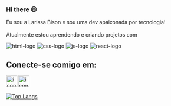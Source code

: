 ### Hi there 😄

Eu sou a Larissa Bison e sou uma dev apaixonada por tecnologia!
<br><br>
Atualmente estou aprendendo e criando projetos com 
<br>

 <img src="https://img.shields.io/badge/HTML5-E34F26?style=for-the-badge&logo=html5&logoColor=white" alt="html-logo"/>
 <img src="https://img.shields.io/badge/CSS3-1572B6?style=for-the-badge&logo=css3&logoColor=white" alt="css-logo"/>
 <img src="https://img.shields.io/badge/JavaScript-323330?style=for-the-badge&logo=javascript&logoColor=F7DF1E" alt="js-logo"/>
 <img src="https://img.shields.io/badge/React-20232A?style=for-the-badge&logo=react&logoColor=61DAFB" alt="react-logo"/>
 
<br>

## Conecte-se comigo em:

<p> 
 <a href="https://www.linkedin.com/in/larissa-bison-b744177a/">
 <img align="left" alt="icone do linkedin" width="30px" src="https://cdn.icon-icons.com/icons2/6/PNG/256/sociallinkedin_member_307.png" />
 <a/>
 <a href="https://www.instagram.com/larissabison/">
  <img align="left" alt="icone do linkedin" width="30px" src="https://cdn.icon-icons.com/icons2/6/PNG/256/social_instagram_306.png" />
 <a/> 
<p/>
 
<br> 
<br>

[![Top Langs](https://github-readme-stats.vercel.app/api/top-langs/?username=laribg)](https://github.com/anuraghazra/github-readme-stats)

